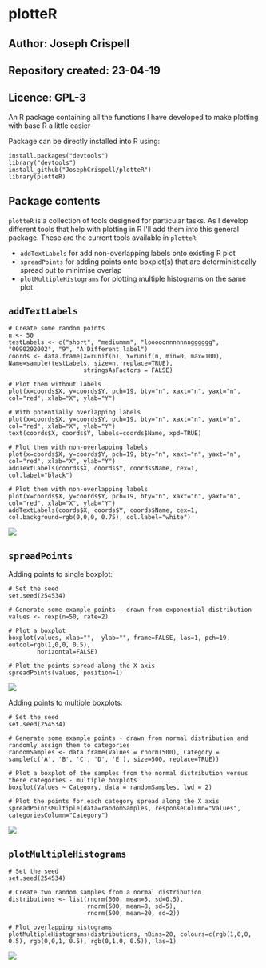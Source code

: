 # plotteR
## Author: Joseph Crispell
## Repository created: 23-04-19
## Licence: GPL-3
An R package containing all the functions I have developed to make plotting with base R a little easier

Package can be directly installed into R using:
```
install.packages("devtools")
library("devtools")
install_github("JosephCrispell/plotteR")
library(plotteR)
```

## Package contents
`plotteR` is a collection of tools designed for particular tasks. As I develop different tools that help with plotting in R I'll add them into this general package. These are the current tools available in `plotteR`:
- `addTextLabels` for add non-overlapping labels onto existing R plot
- `spreadPoints` for adding points onto boxplot(s) that are deterministically spread out to minimise overlap
- `plotMultipleHistograms` for plotting multiple histograms on the same plot

## `addTextLabels`
```
# Create some random points
n <- 50
testLabels <- c("short", "mediummm", "looooonnnnnnngggggg", "0090292002", "9", "A Different label")
coords <- data.frame(X=runif(n), Y=runif(n, min=0, max=100), Name=sample(testLabels, size=n, replace=TRUE),
                     stringsAsFactors = FALSE)

# Plot them without labels
plot(x=coords$X, y=coords$Y, pch=19, bty="n", xaxt="n", yaxt="n", col="red", xlab="X", ylab="Y")

# With potentially overlapping labels
plot(x=coords$X, y=coords$Y, pch=19, bty="n", xaxt="n", yaxt="n", col="red", xlab="X", ylab="Y")
text(coords$X, coords$Y, labels=coords$Name, xpd=TRUE)

# Plot them with non-overlapping labels
plot(x=coords$X, y=coords$Y, pch=19, bty="n", xaxt="n", yaxt="n", col="red", xlab="X", ylab="Y")
addTextLabels(coords$X, coords$Y, coords$Name, cex=1, col.label="black")

# Plot them with non-overlapping labels
plot(x=coords$X, y=coords$Y, pch=19, bty="n", xaxt="n", yaxt="n", col="red", xlab="X", ylab="Y")
addTextLabels(coords$X, coords$Y, coords$Name, cex=1, col.background=rgb(0,0,0, 0.75), col.label="white")
```

![](addTextLabels.gif)

## `spreadPoints`
Adding points to single boxplot:
```
# Set the seed
set.seed(254534)

# Generate some example points - drawn from exponential distribution
values <- rexp(n=50, rate=2)
 
# Plot a boxplot
boxplot(values, xlab="",  ylab="", frame=FALSE, las=1, pch=19, outcol=rgb(1,0,0, 0.5),
        horizontal=FALSE)
        
# Plot the points spread along the X axis
spreadPoints(values, position=1)
```

![](spreadPoints_1.png)

Adding points to multiple boxplots:
```
# Set the seed
set.seed(254534)

# Generate some example points - drawn from normal distribution and randomly assign them to categories
randomSamples <- data.frame(Values = rnorm(500), Category = sample(c('A', 'B', 'C', 'D', 'E'), size=500, replace=TRUE))
 
# Plot a boxplot of the samples from the normal distribution versus there categories - multiple boxplots
boxplot(Values ~ Category, data = randomSamples, lwd = 2)
 
# Plot the points for each category spread along the X axis
spreadPointsMultiple(data=randomSamples, responseColumn="Values", categoriesColumn="Category")
```

![](spreadPoints_2.png)

## `plotMultipleHistograms`
```
# Set the seed
set.seed(254534)

# Create two random samples from a normal distribution
distributions <- list(rnorm(500, mean=5, sd=0.5), 
                      rnorm(500, mean=8, sd=5), 
                      rnorm(500, mean=20, sd=2))

# Plot overlapping histograms
plotMultipleHistograms(distributions, nBins=20, colours=c(rgb(1,0,0, 0.5), rgb(0,0,1, 0.5), rgb(0,1,0, 0.5)), las=1)
```

![](plotMultipleHistograms.png)
